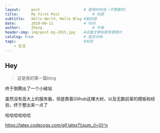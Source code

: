 ```yaml
---
layout:     post   				    # 使用的布局（不需要改）
title:      My First Post 				# 标题 
subtitle:   Hello World, Hello Blog #副标题
date:       2020-06-11 				# 时间
author:     Zheng 						# 作者
header-img: img/post-bg-2015.jpg 	#这篇文章标题背景图片
catalog: true 						# 是否归档
tags:								#标签
    - 生活
---
```


## Hey
>这是我的第一篇blog

终于倒腾出了一个小破站

虽然没有高大上的服务器，但是靠着Github这棵大树，以及无数前辈的模板和经验，终于整出来一点了

哈哈哈哈哈哈

https://latex.codecogs.com/gif.latex?\\sum_{i=0}^n
